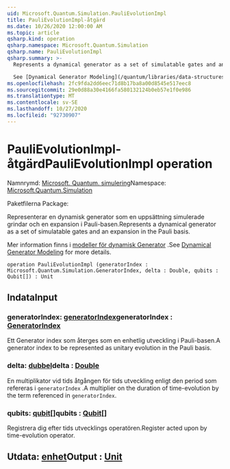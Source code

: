 ```yaml
---
uid: Microsoft.Quantum.Simulation.PauliEvolutionImpl
title: PauliEvolutionImpl-åtgärd
ms.date: 10/26/2020 12:00:00 AM
ms.topic: article
qsharp.kind: operation
qsharp.namespace: Microsoft.Quantum.Simulation
qsharp.name: PauliEvolutionImpl
qsharp.summary: >-
  Represents a dynamical generator as a set of simulatable gates and an expansion in the Pauli basis.

  See [Dynamical Generator Modeling](/quantum/libraries/data-structures#dynamical-generator-modeling) for more details.
ms.openlocfilehash: 2fc9fda2dd6eec71d8b17ba8a00d8545e517eec8
ms.sourcegitcommit: 29e0d88a30e4166fa580132124b0eb57e1f0e986
ms.translationtype: MT
ms.contentlocale: sv-SE
ms.lasthandoff: 10/27/2020
ms.locfileid: "92730907"
---
```

# <a name="paulievolutionimpl-operation"></a><span data-ttu-id="26238-102">PauliEvolutionImpl-åtgärd</span><span class="sxs-lookup"><span data-stu-id="26238-102">PauliEvolutionImpl operation</span></span>

<span data-ttu-id="26238-103">Namnrymd: [Microsoft. Quantum. simulering](xref:Microsoft.Quantum.Simulation)</span><span class="sxs-lookup"><span data-stu-id="26238-103">Namespace: [Microsoft.Quantum.Simulation](xref:Microsoft.Quantum.Simulation)</span></span>

<span data-ttu-id="26238-104">Paketfilerna [](https://nuget.org/packages/)</span><span class="sxs-lookup"><span data-stu-id="26238-104">Package: [](https://nuget.org/packages/)</span></span>


<span data-ttu-id="26238-105">Representerar en dynamisk generator som en uppsättning simulerade grindar och en expansion i Pauli-basen.</span><span class="sxs-lookup"><span data-stu-id="26238-105">Represents a dynamical generator as a set of simulatable gates and an expansion in the Pauli basis.</span></span>

<span data-ttu-id="26238-106">Mer information finns i [modeller för dynamisk Generator](/quantum/libraries/data-structures#dynamical-generator-modeling) .</span><span class="sxs-lookup"><span data-stu-id="26238-106">See [Dynamical Generator Modeling](/quantum/libraries/data-structures#dynamical-generator-modeling) for more details.</span></span>

```qsharp
operation PauliEvolutionImpl (generatorIndex : Microsoft.Quantum.Simulation.GeneratorIndex, delta : Double, qubits : Qubit[]) : Unit
```


## <a name="input"></a><span data-ttu-id="26238-107">Indata</span><span class="sxs-lookup"><span data-stu-id="26238-107">Input</span></span>

### <a name="generatorindex--generatorindex"></a><span data-ttu-id="26238-108">generatorIndex: [generatorIndex](xref:Microsoft.Quantum.Simulation.GeneratorIndex)</span><span class="sxs-lookup"><span data-stu-id="26238-108">generatorIndex : [GeneratorIndex](xref:Microsoft.Quantum.Simulation.GeneratorIndex)</span></span>

<span data-ttu-id="26238-109">Ett Generator index som återges som en enhetlig utveckling i Pauli-basen.</span><span class="sxs-lookup"><span data-stu-id="26238-109">A generator index to be represented as unitary evolution in the Pauli basis.</span></span>


### <a name="delta--double"></a><span data-ttu-id="26238-110">delta: [dubbel](xref:microsoft.quantum.lang-ref.double)</span><span class="sxs-lookup"><span data-stu-id="26238-110">delta : [Double](xref:microsoft.quantum.lang-ref.double)</span></span>

<span data-ttu-id="26238-111">En multiplikator vid tids åtgången för tids utveckling enligt den period som refereras i `generatorIndex` .</span><span class="sxs-lookup"><span data-stu-id="26238-111">A multiplier on the duration of time-evolution by the term referenced in `generatorIndex`.</span></span>


### <a name="qubits--qubit"></a><span data-ttu-id="26238-112">qubits: [qubit](xref:microsoft.quantum.lang-ref.qubit)[]</span><span class="sxs-lookup"><span data-stu-id="26238-112">qubits : [Qubit](xref:microsoft.quantum.lang-ref.qubit)[]</span></span>

<span data-ttu-id="26238-113">Registrera dig efter tids utvecklings operatören.</span><span class="sxs-lookup"><span data-stu-id="26238-113">Register acted upon by time-evolution operator.</span></span>



## <a name="output--unit"></a><span data-ttu-id="26238-114">Utdata: [enhet](xref:microsoft.quantum.lang-ref.unit)</span><span class="sxs-lookup"><span data-stu-id="26238-114">Output : [Unit](xref:microsoft.quantum.lang-ref.unit)</span></span>

